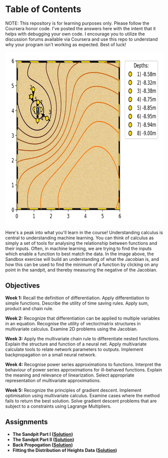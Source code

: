 # Table of Contents
NOTE: This repository is for learning purposes only. Please follow the Coursera honor code. I've posted the answers here with the intent that it helps with debugging your own code. I encourage you to utilize the discussion forums available via Coursera and use this repo to understand why your program isn't working as expected. Best of luck!

<p align="center">
  <img width="730" height="550" src="https://github.com/jessxphil/mathematics-of-machine-learning-multivariate-calculus/blob/master/image-ml-calc.png">
</p>

Here's a peak into what you'll learn in the course! Understanding calculus is central to understanding machine learning. You can think of calculus as simply a set of tools for analysing the relationship between functions and their inputs. Often, in machine learning, we are trying to find the inputs which enable a function to best match the data. In the image above, the Sandbox exercise will build an understanding of what the Jacobian is, and how this can be used to find the minimum of a function by clicking on any point in the sandpit, and thereby measuring the negative of the Jacobian. 

## Objectives

<b>Week 1:</b> Recall the definition of differentiation. Apply differentiation to simple functions. Describe the utility of time saving rules. Apply sum, product and chain rule. 

<b>Week 2:</b> Recognize that differentiation can be applied to multiple variables in an equation. Recognise the utility of vector/matrix structures in multivariate calculus. Examine 2D problems using the Jacobian. 

<b>Week 3:</b> Apply the multivariate chain rule to differentiate nested functions. Explain the structure and function of a neural net. Apply multivariate calculate tools to relate network parameters to outputs. Implement backpropagation on a small neural network. 

<b>Week 4:</b> Recognise power series approximations to functions. Interpret the behaviour of power series approximations for ill-behaved functions. Explain the meaning and relevance of linearization. Select appropriate representation of multivariate approximations. 

<b>Week 5:</b> Recognize the principles of gradient descent. Implement optimisation using multivariate calculus. Examine cases where the method fails to return the best solution. Solve gradient descent problems that are subject to a constraints using Lagrange Multipliers. 

<b>


## Assignments
- The Sandpit Part I ([Solution](https://github.com/jessxphil/mathematics-of-machine-learning-multivariate-calculus/blob/master/assignment-1/the-sandpit-part-1.ipynb))
- The Sandpit Part II ([Solution](https://github.com/jessxphil/mathematics-of-machine-learning-multivariate-calculus/blob/master/assignment-1/the-sandpit-part-2.ipynb))
- Back Propogation ([Solution](https://github.com/jessxphil/mathematics-of-machine-learning-multivariate-calculus/blob/master/assignment-2/i-heart-back-propagation.ipynb))
- Fitting the Distribution of Heights Data ([Solution](https://github.com/jessxphil/mathematics-of-machine-learning-multivariate-calculus/blob/master/assignment-3/fitting-distribution-height-data.ipynb))
